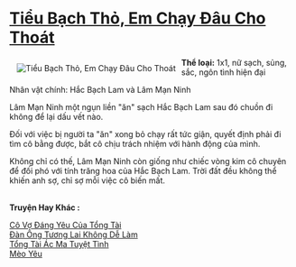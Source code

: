 <a href="https://utruyen.com/tieu-bach-tho-em-chay-dau-cho-thoat/16333/" title="Tiểu Bạch Thỏ, Em Chạy Đâu Cho Thoát"><h1>Tiểu Bạch Thỏ, Em Chạy Đâu Cho Thoát</h1></a><div style="display:table"><img align="right" style="float: left; padding: 10px;" src="https://utruyen.com/images/story/200x260/tieu-bach-tho-em-chay-dau-cho-thoat.jpg" alt="Tiểu Bạch Thỏ, Em Chạy Đâu Cho Thoát"><b>Thể loại:</b> 1x1, nữ sạch, sủng, sắc, ngôn tình hiện đại<p></p>Nhân vật chính: Hắc Bạch Lam và Lâm Mạn Ninh<p></p>Lâm Mạn Ninh một ngụn liền "ăn" sạch Hắc Bạch Lam sau đó chuồn đi không để lại dấu vết nào.<p></p>Đối với việc bị người ta "ăn" xong bỏ chạy rất tức giận, quyết định phải đi tìm cô bằng được, bắt cô chịu trách nhiệm với hành động của mình.<p></p>Không chỉ có thế, Lâm Mạn Ninh còn giống như chiếc vòng kim cô chuyên để đối phó với tính trăng hoa của Hắc Bạch Lam. Trời đất đều không thể khiến anh sợ, chỉ sợ mỗi việc cô biến mất.</div><p><br><b>Truyện Hay Khác :</b></p><a href="https://utruyen.com/co-vo-dang-yeu-cua-tong-tai/17864/" alt="Cô Vợ Đáng Yêu Của Tổng Tài">Cô Vợ Đáng Yêu Của Tổng Tài</a><br/><a href="https://github.com/quanluxury/truyenhot/tree/master/truyenhay/17223/" alt="Đàn Ông Tương Lai Không Dễ Làm">Đàn Ông Tương Lai Không Dễ Làm</a><br/><a href="https://github.com/quanluxury/ngontinhhot/tree/master/truyenhay/19533/" alt="Tổng Tài Ác Ma Tuyệt Tình">Tổng Tài Ác Ma Tuyệt Tình</a><br/><a href="https://github.com/quanluxury/truyenhot/tree/master/truyenhay/17682/" alt="Mèo Yêu">Mèo Yêu</a><br/>